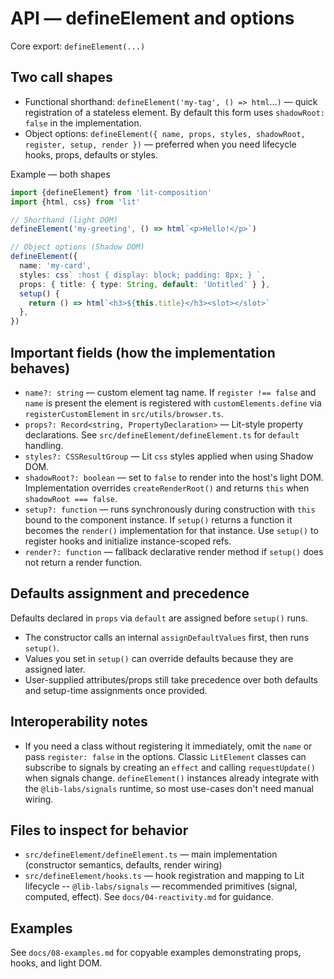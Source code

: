 # API — defineElement and options

Core export: `defineElement(...)`

## Two call shapes

- Functional shorthand: `defineElement('my-tag', () => html`...`)` — quick registration of a stateless element. By
  default this form uses `shadowRoot: false` in the implementation.
- Object options: `defineElement({ name, props, styles, shadowRoot, register, setup, render })` — preferred when you
  need lifecycle hooks, props, defaults or styles.

Example — both shapes

```ts
import {defineElement} from 'lit-composition'
import {html, css} from 'lit'

// Shorthand (light DOM)
defineElement('my-greeting', () => html`<p>Hello!</p>`)

// Object options (Shadow DOM)
defineElement({
  name: 'my-card',
  styles: css` :host { display: block; padding: 8px; } `,
  props: { title: { type: String, default: 'Untitled' } },
  setup() {
    return () => html`<h3>${this.title}</h3><slot></slot>`
  },
})
```

## Important fields (how the implementation behaves)

- `name?: string` — custom element tag name. If `register !== false` and `name` is present the element is registered
  with `customElements.define` via `registerCustomElement` in `src/utils/browser.ts`.
- `props?: Record<string, PropertyDeclaration>` — Lit-style property declarations. See `src/defineElement/defineElement.ts`
  for `default` handling.
- `styles?: CSSResultGroup` — Lit `css` styles applied when using Shadow DOM.
- `shadowRoot?: boolean` — set to `false` to render into the host's light DOM. Implementation overrides `createRenderRoot()`
  and returns `this` when `shadowRoot === false`.
- `setup?: function` — runs synchronously during construction with `this` bound to the component instance. If
  `setup()` returns a function it becomes the `render()` implementation for that instance. Use `setup()` to register
  hooks and initialize instance-scoped refs.
- `render?: function` — fallback declarative render method if `setup()` does not return a render function.

## Defaults assignment and precedence

Defaults declared in `props` via `default` are assigned before `setup()` runs.
- The constructor calls an internal `assignDefaultValues` first, then runs `setup()`.
- Values you set in `setup()` can override defaults because they are assigned later.
- User-supplied attributes/props still take precedence over both defaults and setup-time assignments once provided.

## Interoperability notes

- If you need a class without registering it immediately, omit the `name` or pass `register: false` in the options.
Classic `LitElement` classes can subscribe to signals by creating an `effect` and calling `requestUpdate()` when
signals change. `defineElement()` instances already integrate with the `@lib-labs/signals` runtime, so most use-cases
don't need manual wiring.

## Files to inspect for behavior

- `src/defineElement/defineElement.ts` — main implementation (constructor semantics, defaults, render wiring)
- `src/defineElement/hooks.ts` — hook registration and mapping to Lit lifecycle
-- `@lib-labs/signals` — recommended primitives (signal, computed, effect). See `docs/04-reactivity.md` for guidance.

## Examples

See `docs/08-examples.md` for copyable examples demonstrating props, hooks, and light DOM.
